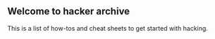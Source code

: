 ## Welcome to hacker archive

This is a list of how-tos and cheat sheets to get started with hacking.
